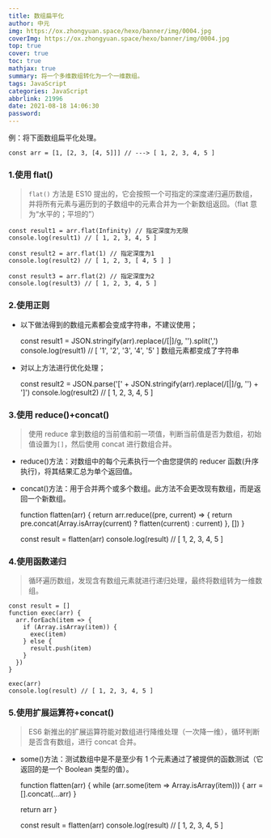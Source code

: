 ```yaml
---
title: 数组扁平化
author: 中元
img: https://ox.zhongyuan.space/hexo/banner/img/0004.jpg
coverImg: https://ox.zhongyuan.space/hexo/banner/img/0004.jpg
top: true
cover: true
toc: true
mathjax: true
summary: 将一个多维数组转化为一个一维数组。
tags: JavaScript
categories: JavaScript
abbrlink: 21996
date: 2021-08-18 14:06:30
password:
---
```


例：将下面数组扁平化处理。

`const arr = [1, [2, 3, [4, 5]]] // ---> [ 1, 2, 3, 4, 5 ]`

### 1.使用 flat()

> `flat()` 方法是 ES10 提出的，它会按照一个可指定的深度递归遍历数组，并将所有元素与遍历到的子数组中的元素合并为一个新数组返回。（flat 意为“水平的；平坦的”）

    const result1 = arr.flat(Infinity) // 指定深度为无限
    console.log(result1) // [ 1, 2, 3, 4, 5 ]

    const result2 = arr.flat(1) // 指定深度为1
    console.log(result2) // [ 1, 2, 3, [ 4, 5 ] ]

    const result3 = arr.flat(2) // 指定深度为2
    console.log(result3) // [ 1, 2, 3, 4, 5 ]

### 2.使用正则

- 以下做法得到的数组元素都会变成字符串，不建议使用；

  const result1 = JSON.stringify(arr).replace(/\[|\]/g, '').split(',')
  console.log(result1) // [ '1', '2', '3', '4', '5' ] 数组元素都变成了字符串

- 对以上方法进行优化处理；

  const result2 = JSON.parse('[' + JSON.stringify(arr).replace(/\[|\]/g, '') + ']')
  console.log(result2) // [ 1, 2, 3, 4, 5 ]

### 3.使用 reduce()+concat()

> 使用 reduce 拿到数组的当前值和前一项值，判断当前值是否为数组，初始值设置为`[]`，然后使用 concat 进行数组合并。

- reduce()方法：对数组中的每个元素执行一个由您提供的 reducer 函数(升序执行)，将其结果汇总为单个返回值。
- concat()方法：用于合并两个或多个数组。此方法不会更改现有数组，而是返回一个新数组。

  function flatten(arr) {
  return arr.reduce((pre, current) => {
  return pre.concat(Array.isArray(current) ? flatten(current) : current)
  }, [])
  }

  const result = flatten(arr)
  console.log(result) // [ 1, 2, 3, 4, 5 ]

### 4.使用函数递归

> 循环遍历数组，发现含有数组元素就进行递归处理，最终将数组转为一维数组。

    const result = []
    function exec(arr) {
      arr.forEach(item => {
        if (Array.isArray(item)) {
          exec(item)
        } else {
          result.push(item)
        }
      })
    }

    exec(arr)
    console.log(result) // [ 1, 2, 3, 4, 5 ]

### 5.使用扩展运算符+concat()

> ES6 新推出的扩展运算符能对数组进行降维处理（一次降一维），循环判断是否含有数组，进行 concat 合并。

- some()方法：测试数组中是不是至少有 1 个元素通过了被提供的函数测试（它返回的是一个 Boolean 类型的值）。

  function flatten(arr) {
  while (arr.some(item => Array.isArray(item))) {
  arr = [].concat(...arr)
  }

  return arr
  }

  const result = flatten(arr)
  console.log(result) // [ 1, 2, 3, 4, 5 ]

